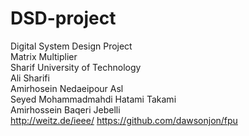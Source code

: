 # DSD-project
Digital System Design Project  
Matrix Multiplier  
Sharif University of Technology  
Ali Sharifi  
Amirhosein Nedaeipour Asl  
Seyed Mohammadmahdi Hatami Takami  
Amirhossein Baqeri Jebelli  
http://weitz.de/ieee/
https://github.com/dawsonjon/fpu
